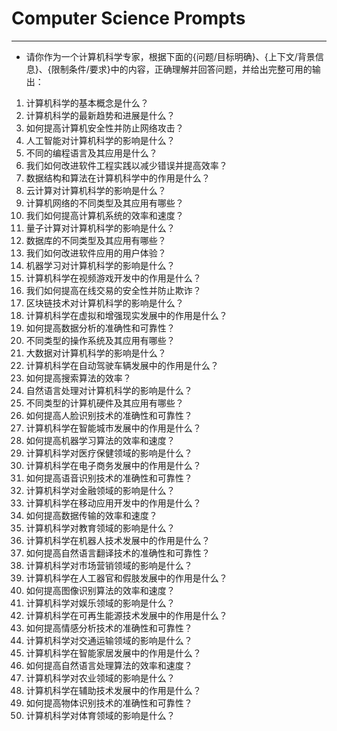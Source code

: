 # Computer Science Prompts

---

- 请你作为一个计算机科学专家，根据下面的{问题/目标明确}、{上下文/背景信息}、{限制条件/要求}中的内容，正确理解并回答问题，并给出完整可用的输出：

1. 计算机科学的基本概念是什么？
2. 计算机科学的最新趋势和进展是什么？
3. 如何提高计算机安全性并防止网络攻击？
4. 人工智能对计算机科学的影响是什么？
5. 不同的编程语言及其应用是什么？
6. 我们如何改进软件工程实践以减少错误并提高效率？
7. 数据结构和算法在计算机科学中的作用是什么？
8. 云计算对计算机科学的影响是什么？
9. 计算机网络的不同类型及其应用有哪些？
10. 我们如何提高计算机系统的效率和速度？
11. 量子计算对计算机科学的影响是什么？
12. 数据库的不同类型及其应用有哪些？
13. 我们如何改进软件应用的用户体验？
14. 机器学习对计算机科学的影响是什么？
15. 计算机科学在视频游戏开发中的作用是什么？
16. 我们如何提高在线交易的安全性并防止欺诈？
17. 区块链技术对计算机科学的影响是什么？
18. 计算机科学在虚拟和增强现实发展中的作用是什么？
19. 如何提高数据分析的准确性和可靠性？
20. 不同类型的操作系统及其应用有哪些？
21. 大数据对计算机科学的影响是什么？
22. 计算机科学在自动驾驶车辆发展中的作用是什么？
23. 如何提高搜索算法的效率？
24. 自然语言处理对计算机科学的影响是什么？
25. 不同类型的计算机硬件及其应用有哪些？
26. 如何提高人脸识别技术的准确性和可靠性？
27. 计算机科学在智能城市发展中的作用是什么？
28. 如何提高机器学习算法的效率和速度？
29. 计算机科学对医疗保健领域的影响是什么？
30. 计算机科学在电子商务发展中的作用是什么？
31. 如何提高语音识别技术的准确性和可靠性？
32. 计算机科学对金融领域的影响是什么？
33. 计算机科学在移动应用开发中的作用是什么？
34. 如何提高数据传输的效率和速度？
35. 计算机科学对教育领域的影响是什么？
36. 计算机科学在机器人技术发展中的作用是什么？
37. 如何提高自然语言翻译技术的准确性和可靠性？
38. 计算机科学对市场营销领域的影响是什么？
39. 计算机科学在人工器官和假肢发展中的作用是什么？
40. 如何提高图像识别算法的效率和速度？
41. 计算机科学对娱乐领域的影响是什么？
42. 计算机科学在可再生能源技术发展中的作用是什么？
43. 如何提高情感分析技术的准确性和可靠性？
44. 计算机科学对交通运输领域的影响是什么？
45. 计算机科学在智能家居发展中的作用是什么？
46. 如何提高自然语言处理算法的效率和速度？
47. 计算机科学对农业领域的影响是什么？
48. 计算机科学在辅助技术发展中的作用是什么？
49. 如何提高物体识别技术的准确性和可靠性？
50. 计算机科学对体育领域的影响是什么？